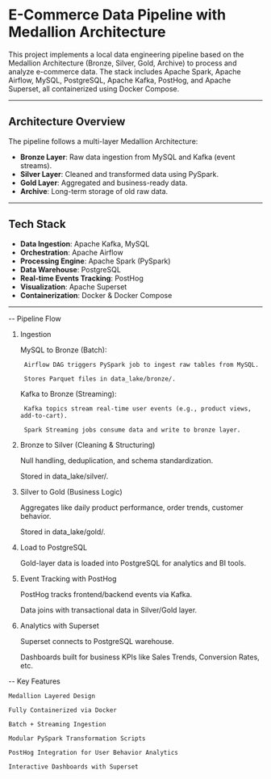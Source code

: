 # E-Commerce Data Pipeline with Medallion Architecture

This project implements a local data engineering pipeline based on the Medallion Architecture (Bronze, Silver, Gold, Archive) to process and analyze e-commerce data. The stack includes Apache Spark, Apache Airflow, MySQL, PostgreSQL, Apache Kafka, PostHog, and Apache Superset, all containerized using Docker Compose.

---

## Architecture Overview

The pipeline follows a multi-layer Medallion Architecture:

- **Bronze Layer**: Raw data ingestion from MySQL and Kafka (event streams).
- **Silver Layer**: Cleaned and transformed data using PySpark.
- **Gold Layer**: Aggregated and business-ready data.
- **Archive**: Long-term storage of old raw data.

---

## Tech Stack

- **Data Ingestion**: Apache Kafka, MySQL
- **Orchestration**: Apache Airflow
- **Processing Engine**: Apache Spark (PySpark)
- **Data Warehouse**: PostgreSQL
- **Real-time Events Tracking**: PostHog
- **Visualization**: Apache Superset
- **Containerization**: Docker & Docker Compose

---

-- Pipeline Flow
1. Ingestion

    MySQL to Bronze (Batch):

        Airflow DAG triggers PySpark job to ingest raw tables from MySQL.

        Stores Parquet files in data_lake/bronze/.

    Kafka to Bronze (Streaming):

        Kafka topics stream real-time user events (e.g., product views, add-to-cart).

        Spark Streaming jobs consume data and write to bronze layer.

2. Bronze to Silver (Cleaning & Structuring)

    Null handling, deduplication, and schema standardization.

    Stored in data_lake/silver/.

3. Silver to Gold (Business Logic)

    Aggregates like daily product performance, order trends, customer behavior.

    Stored in data_lake/gold/.

4. Load to PostgreSQL

    Gold-layer data is loaded into PostgreSQL for analytics and BI tools.

5. Event Tracking with PostHog

    PostHog tracks frontend/backend events via Kafka.

    Data joins with transactional data in Silver/Gold layer.

6. Analytics with Superset

    Superset connects to PostgreSQL warehouse.

    Dashboards built for business KPIs like Sales Trends, Conversion Rates, etc.

-- Key Features

    Medallion Layered Design

    Fully Containerized via Docker

    Batch + Streaming Ingestion

    Modular PySpark Transformation Scripts

    PostHog Integration for User Behavior Analytics

    Interactive Dashboards with Superset
